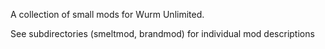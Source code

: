 A collection of small mods for Wurm Unlimited.

See subdirectories (smeltmod, brandmod) for individual mod descriptions

